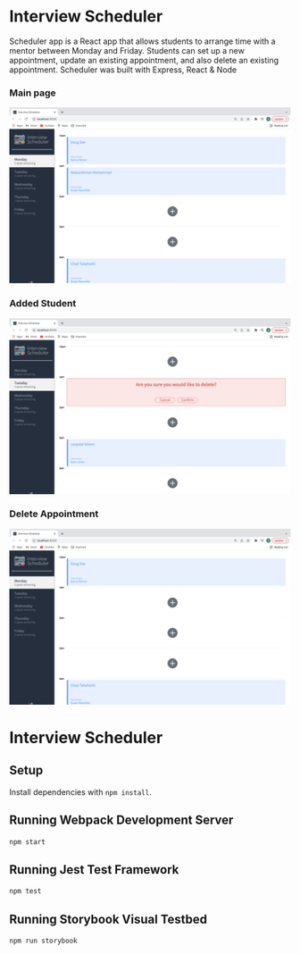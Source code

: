 # Interview Scheduler

Scheduler app is a React app that allows students to arrange time with a mentor between Monday and Friday. Students can set up a new appointment, update an existing appointment, and also delete an existing appointment. Scheduler was built with Express, React & Node

### Main page

![Screenshot of URLs page](https://github.com/Abdulrahman48811/scheduler/blob/e70c3eee000d06bb7fd22be70e0c06f58f65aeb7/docs/Scheduler%20add-student.png)

### Added Student
![Screenshot of URLs page](https://github.com/Abdulrahman48811/scheduler/blob/e70c3eee000d06bb7fd22be70e0c06f58f65aeb7/docs/Scheduler%20delete-student.png)

### Delete Appointment
![Screenshot of URLs page](https://github.com/Abdulrahman48811/scheduler/blob/e70c3eee000d06bb7fd22be70e0c06f58f65aeb7/docs/Scheduler%20home-page.png)

# Interview Scheduler

## Setup

Install dependencies with `npm install`.

## Running Webpack Development Server

```sh
npm start
```

## Running Jest Test Framework

```sh
npm test
```

## Running Storybook Visual Testbed

```sh
npm run storybook
```
